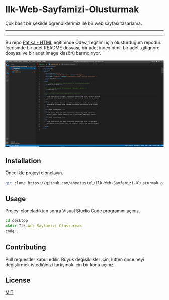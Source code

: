 # Ilk-Web-Sayfamizi-Olusturmak

Çok basit bir şekilde öğrendiklerimiz ile bir web sayfası tasarlama.

---

---

Bu repo [Patika - HTML](https://app.patika.dev/courses/html) eğitimnde Ödev_1 eğitimi için oluşturduğum repodur. İçerisinde bir adet README dosyası, bir adet index.html, bir adet .gitignore dosyası ve bir adet image klasörü barındırıyor.

![](/image/index.png)

## Installation

Öncelikle projeyi clonelayın.

```bash
git clone https://github.com/ahmetustel/Ilk-Web-Sayfamizi-Olusturmak.git
```

## Usage

Projeyi cloneladıktan sonra Visual Studio Code programını açınız.

```cmd
cd desktop
mkdir Ilk-Web-Sayfamizi-Olusturmak
code .
```

## Contributing

Pull requestler kabul edilir. Büyük değişiklikler için, lütfen önce neyi değiştirmek istediğinizi tartışmak için bir konu açınız.

## License

[MIT](https://choosealicense.com/licenses/mit/)
